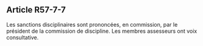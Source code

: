 Article R57-7-7
----
Les sanctions disciplinaires sont prononcées, en commission, par le président de
la commission de discipline. Les membres assesseurs ont voix consultative.
